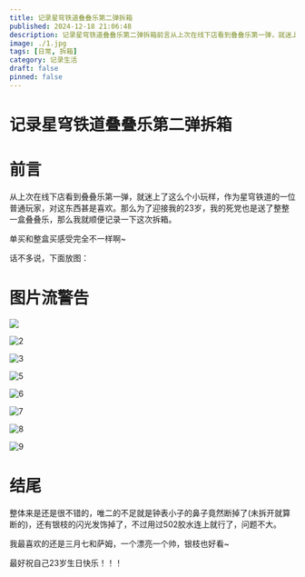 ```yaml
---
title: 记录星穹铁道叠叠乐第二弹拆箱
published: 2024-12-18 21:06:48
description: 记录星穹铁道叠叠乐第二弹拆箱前言从上次在线下店看到叠叠乐第一弹，就迷上了这么个小玩样，作为星穹铁道的一位普通玩家，对这东西甚是喜欢。
image: ./1.jpg
tags: [日常, 拆箱]
category: 记录生活
draft: false
pinned: false
---
```


# 记录星穹铁道叠叠乐第二弹拆箱

# 前言

从上次在线下店看到叠叠乐第一弹，就迷上了这么个小玩样，作为星穹铁道的一位普通玩家，对这东西甚是喜欢。那么为了迎接我的23岁，我的死党也是送了整整一盒叠叠乐，那么我就顺便记录一下这次拆箱。

单买和整盒买感受完全不一样啊~

话不多说，下面放图：

# 图片流警告

![](D:\md文件\星穹铁道叠叠乐第二弹拆箱\1.jpg)

![2](D:\md文件\星穹铁道叠叠乐第二弹拆箱\2.jpg)

![3](D:\md文件\星穹铁道叠叠乐第二弹拆箱\3.jpg)

![5](D:\md文件\星穹铁道叠叠乐第二弹拆箱\5.jpg)

![6](D:\md文件\星穹铁道叠叠乐第二弹拆箱\6.png)

![7](D:\md文件\星穹铁道叠叠乐第二弹拆箱\7.jpg)

![8](D:\md文件\星穹铁道叠叠乐第二弹拆箱\8.jpg)

![9](D:\md文件\星穹铁道叠叠乐第二弹拆箱\9.jpg)

# 结尾

整体来是还是很不错的，唯二的不足就是钟表小子的鼻子竟然断掉了(未拆开就算断的)，还有银枝的闪光发饰掉了，不过用过502胶水连上就行了，问题不大。

我最喜欢的还是三月七和萨姆，一个漂亮一个帅，银枝也好看~

最好祝自己23岁生日快乐！！！